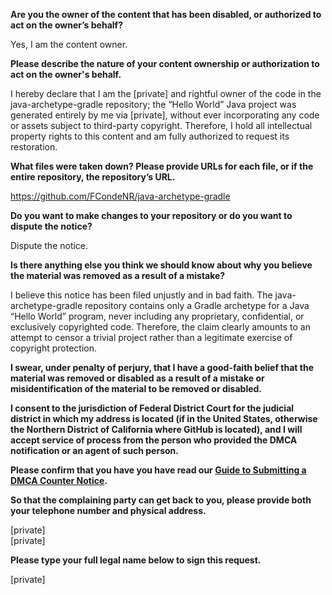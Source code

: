 **Are you the owner of the content that has been disabled, or authorized to act on the owner’s behalf?**

Yes, I am the content owner.

**Please describe the nature of your content ownership or authorization to act on the owner's behalf.**

I hereby declare that I am the [private] and rightful owner of the code in the java-archetype-gradle repository; the “Hello World” Java project was generated entirely by me via [private], without ever incorporating any code or assets subject to third-party copyright. Therefore, I hold all intellectual property rights to this content and am fully authorized to request its restoration.

**What files were taken down? Please provide URLs for each file, or if the entire repository, the repository’s URL.**

https://github.com/FCondeNR/java-archetype-gradle

**Do you want to make changes to your repository or do you want to dispute the notice?**

Dispute the notice.

**Is there anything else you think we should know about why you believe the material was removed as a result of a mistake?**

I believe this notice has been filed unjustly and in bad faith. The java-archetype-gradle repository contains only a Gradle archetype for a Java “Hello World” program, never including any proprietary, confidential, or exclusively copyrighted code. Therefore, the claim clearly amounts to an attempt to censor a trivial project rather than a legitimate exercise of copyright protection.

**I swear, under penalty of perjury, that I have a good-faith belief that the material was removed or disabled as a result of a mistake or misidentification of the material to be removed or disabled.**

**I consent to the jurisdiction of Federal District Court for the judicial district in which my address is located (if in the United States, otherwise the Northern District of California where GitHub is located), and I will accept service of process from the person who provided the DMCA notification or an agent of such person.**

**Please confirm that you have you have read our <a href="https://docs.github.com/articles/guide-to-submitting-a-dmca-counter-notice">Guide to Submitting a DMCA Counter Notice</a>.**

**So that the complaining party can get back to you, please provide both your telephone number and physical address.**

[private]  
[private]  

**Please type your full legal name below to sign this request.**

[private]  
